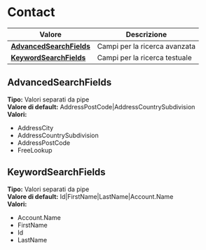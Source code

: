 # Contact
| Valore| Descrizione |
| --- | --- |
| **[AdvancedSearchFields](#advancedsearchfields)** | Campi per la ricerca avanzata |
| **[KeywordSearchFields](#keywordsearchfields)** | Campi per la ricerca testuale |

AdvancedSearchFields 
-----
**Tipo:** Valori separati da pipe	 
**Valore di default:** AddressPostCode&#124;AddressCountrySubdivision	 
**Valori:**
* AddressCity
* AddressCountrySubdivision
* AddressPostCode
* FreeLookup

KeywordSearchFields 
-----
**Tipo:** Valori separati da pipe	 
**Valore di default:** Id&#124;FirstName&#124;LastName&#124;Account.Name	 
**Valori:**
* Account.Name
* FirstName
* Id
* LastName

